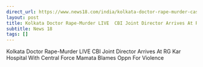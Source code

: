 ```yaml
---
direct_url: https://www.news18.com/india/kolkata-doctor-rape-murder-case-live-blog-rg-kar-hospital-protest-ima-sanjoy-roy-cbi-mamata-banerjee-opd-liveblog-9016371.html
layout: post
title: Kolkata Doctor Rape-Murder LIVE  CBI Joint Director Arrives At RG Kar Hospital With Central Force  Mamata Blames Oppn For Violence
subtitle: News 18
tags: []
---
```


Kolkata Doctor Rape-Murder LIVE  CBI Joint Director Arrives At RG Kar Hospital With Central Force  Mamata Blames Oppn For Violence
